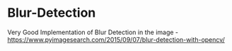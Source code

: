 # Blur-Detection

Very Good Implementation of Blur Detection in the image - https://www.pyimagesearch.com/2015/09/07/blur-detection-with-opencv/
